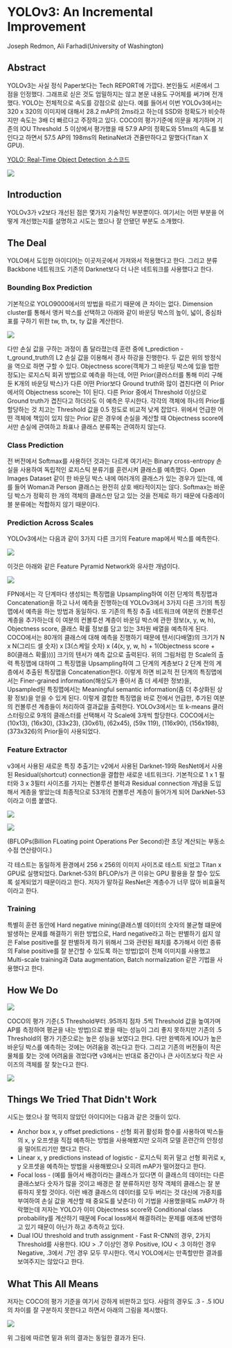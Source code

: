 # YOLOv3: An Incremental Improvement

Joseph Redmon, Ali Farhadi(University of Washington)



## Abstract

YOLOv3는 사실 정식 Paper보다는 Tech REPORT에 가깝다. 본인들도 서론에서 그 점을 인정했다. 그래프로 싣은 것도 엄밀하지는 않고 본문 내용도 구어체를 써가며 전개했다. YOLO는 전체적으로 속도를 강점으로 삼는다. 예를 들어서 이번 YOLOv3에서는 320 x 320의 이미지에 대해서 28.2 mAP의 2ms라고 하는데 SSD와 정확도가 비슷하지만 속도는 3배 더 빠르다고 주장하고 있다. COCO의 평가기준에 의문을 제기하며 기존의 IOU Threshold .5 이상에서 평가했을 때 57.9 AP의 정확도와 51ms의 속도를 보인다고 하면서 57.5 AP의 198ms의 RetinaNet과 견줄만하다고 말했다(Titan X GPU). 

[YOLO: Real-Time Object Detection 소스코드](https://pjreddie.com/darknet/yolo/)



![](./Figure/YOLOv3_An_Incremental_Improvement1.JPG)



## Introduction

YOLOv3가 v2보다 개선된 점은 몇가지 기술적인 부분뿐이다. 여기서는 어떤 부분을 어떻게 개선했는지를 설명하고 시도는 했으나 잘 안됐던 부분도 소개했다.



## The Deal

YOLO에서 도입한 아이디어는 이곳저곳에서 가져와서 적용했다고 한다. 그리고 분류 Backbone 네트워크도 기존의 Darknet보다 더 나은 네트워크를 사용했다고 한다. 



### Bounding Box Prediction

기본적으로 YOLO9000에서의 방법을 따르기 때문에 큰 차이는 없다. Dimension cluster를 통해서 앵커 박스를 선택하고 아래와 같이 바운딩 박스의 높이, 넓이, 중심좌표를 구하기 위한 tw, th, tx, ty 값을 계산한다.

 ![](./Figure/YOLOv3_An_Incremental_Improvement2.JPG)

다만 손실 값을 구하는 과정이 좀 달라졌는데 훈련 중에 t_prediction - t_ground_truth의 L2 손실 값을 이용해서 경사 하강을 진행한다.  두 값은 위의 방정식을 역으로 하면 구할 수 있다. Objectness score(객체가 그 바운딩 박스에 있을 법한 정도)는 로지스틱 회귀 방법으로 예측을 하는데, 어떤 Prior(클러스터를 통해 미리 구해둔 K개의 바운딩 박스)가 다른 어떤 Prior보다 Ground truth와 많이 겹친다면 이 Prior에서의 Objectness score는 1이 된다. 다른 Prior 중에서 Threshold 이상으로 Ground truth가 겹친다고 하더라도 이 예측은 무시한다. 각각의 객체에 하나의 Prior를 할당하는 것 치고는 Threshold 값을 0.5 정도로 비교적 낮게 잡았다. 위에서 언급한 어떤 객체에 책임이 있지 않는 Prior 같은 경우에 손실을 계산할 때 Objectness score에서만 손실에 관여하고 좌표나 클래스 분류쪽는 관여하지 않는다. 



### Class Prediction

전 버전에서 Softmax를 사용하던 것과는 다르게 여기서는 Binary cross-entropy 손실을 사용하여 독립적인 로지스틱 분류기를 훈련시켜 클래스를 예측했다. Open Images Dataset 같이 한 바운딩 박스 내에 여러개의 클래스가 있는 경우가 있는데, 예를 들어 Woman과 Person 클래스는 완전히 상호 배타적이지는 않다. Softmax는 바운딩 박스가 정확히 한 개의 객체의 클래스만 담고 있는 것을 전제로 하기 때문에 다중레이블 분류에는 적합하지 않기 때문이다. 



### Prediction Across Scales

YOLOv3에서는 다음과 같이 3가지 다른 크기의  Feature map에서 박스를 예측한다.

![](./Figure/YOLOv3_An_Incremental_Improvement3.png)

이것은 아래와 같은 Feature Pyramid Network와 유사한 개념이다.

![](./Figure/YOLOv3_An_Incremental_Improvement4.JPG)

FPN에서는 각 단계마다 생성되는 특징맵을 Upsampling하여 이전 단계의 특징맵과 Concatenation을 하고 나서 예측을 진행하는데 YOLOv3에서 3가지 다른 크기의 특징맵에서 예측을 하는 방법과 동일하다.  또 기존의 특징 추출 네트워크에 여분의 컨볼루션 계층을 추가하는데 이 여분의 컨볼루션 계층이 바운딩 박스에 관한 정보(x, y, w, h), Objectness score, 클래스 확률 정보를 담고 있는 3차원 배열을 예측하게 된다. COCO에서는 80개의 클래스에 대해 예측을 진행하기 때문에 텐서(다배열)의 크기가 N x N(그리드 셀 숫자) x [3(스케일 숫자) x (4(x, y, w, h) + 1(Objectness score + 80(클래스 확률)))] 크기의 텐서가 예측 값으로 출력된다. 위의 그림처럼 한 Scale의 출력 특징맵에 대하여 그 특징맵을 Upsampling하여 그 단계의 계층보다 2 단계 전의 계층에서 추출된 특징맵을 Concatenation한다. 이렇게 하면 비교적 전 단계의 특징맵에서는 Finer-grained information(해상도가 좋아서 좀 더 세세한 정보)을, Upsampled된 특징맵에서는 Meaningful semantic information(좀 더 추상화된 상황  정보)을 얻을 수 있게 된다. 이렇게 결합한 특징맵을 바로 전에서 언급한, 추가된 여분의 컨볼루션 계층들이 처리하여 결과값을 출력한다. YOLOv3에서는 또 k-means 클러스터링으로 9개의 클래스터를 선택해서 각 Scale에 3개씩 할당한다. COCO에서는 (10x13), (16x30), (33x23), (30x61), (62x45), (59x
119), (116x90), (156x198), (373x326)의 Prior들이 사용되었다. 



### Feature Extractor

v3에서 사용된 새로운 특징 추출기는 v2에서 사용된 Darknet-19와 ResNet에서 사용된 Residual(shortcut) connection을 결합한 새로운 네트워크다. 기본적으로 1 x 1 필터와 3 x 3필터 사이즈를 가지는 컨볼루션 블럭과 Residual connection 개념을 도입해서 계층을 쌓았는데 최종적으로 53개의 컨볼루션 계층이 들어가게 되어 DarkNet-53이라고 이름 붙였다. 

![](./Figure/YOLOv3_An_Incremental_Improvement5.JPG)



![](./Figure/YOLOv3_An_Incremental_Improvement6.JPG)



(BFLOPs(Billion FLoating point Operations Per Second)란 초당 계산되는 부동소수점 연산량이다.)

각 테스트는 동일하게 환경에서 256 x 256의 이미지 사이즈로 테스트 되었고 Titan x GPU로 실행되었다.  Darknet-53의 BFLOP/s가 큰 이유는 GPU 활용을 잘 할수 있도록 설계되었기 때문이라고 한다. 저자가 말하길 ResNet은 계층수가 너무 많아 비효율적이라고 한다. 



### Training

특별히 훈련 동안에 Hard negative mining(클래스별 데이터의 숫자의 불균형 떄문에 발생하는 문제를 해결하기 위한 방법으로, Hard negative라고 하는 판별하기 쉽지 않은 False positive를 잘 판별하게 하기 위해서 그와 관련된 패치를 추가해서 이런 종류의 False positive를 잘 분간할 수 있도록 하는 방법)없이 전체 이미지를 사용했고 Multi-scale training과 Data augmentation, Batch normalization 같은 기법을 사용했다고 한다. 



## How We Do

![](./Figure/YOLOv3_An_Incremental_Improvement7.JPG)

COCO의 평가 기준(.5 Threshold부터 .95까지 점차 .5씩 Threshold 값을 높여가며 AP를 측정하여 평균을 내는 방법)으로 봤을 때는 성능이 그리 좋지 못하지만 기존의 .5 Threshold의 평가 기준으로는 높은 성능을 보였다고 한다. 다만 완벽하게 IOU가 높은 바운딩 박스를 예측하는 것에는 어려움을 겪는다고 한다. 그리고 기존의 버전들이 작은 물체를 찾는 것에 어려움을 겪었다면 v3에서는 반대로 중간이나 큰 사이즈보다 작은 사이즈의 객체를 잘 찾는다고 한다. 

![](./Figure/YOLOv3_An_Incremental_Improvement8.JPG)



## Things We Tried That Didn't Work

시도는 했으나 잘 먹히지 않았던 아이디어는 다음과 같은 것들이 있다.

- Anchor box x, y offset predictions - 선형 회귀 활성화 함수를 사용하여 박스들의 x, y 오프셋을 직접 예측하는 방법을 사용해봤지만 오히려 모델 훈련간의 안정성을 떨어트리기만 했다고 한다. 
- Linear x, y predictions instead of logistic - 로지스틱 회귀 말고 선형 회귀로 x, y 오프셋을 예측하는 방법을 사용해봤으나 오히려 mAP가 떨어졌다고 한다.
- Focal loss - (예를 들어서 배경이라는 클래스가 있다면 이 클래스의 데이터는 다른 클래스보다 숫자가 많을 것이고 배경은 잘 분류하지만 정작 객체의 클래스는 잘 분류하지 못할 것이다. 이런 배경 클래스의 데이터를 모두 버리는 것 대신에 가중치를 부여하여 손실 값을 계산할 때 중요도를 낮춘다) 이 기법을 사용했을때도 mAP가 하락했는데 저자는 YOLO가 이미 Objectness score와 Conditional class probability를 계산하기 때문에 Focal loss에서 해결하려는 문제를 애초에 반영하고 있기 때문이 아닌가 하고 추측하고 있다. 
- Dual IOU threshold and truth assignment - Fast R-CNN의 경우, 2가지 Threshold를 사용한다. IOU > .7 이상인 경우 Positive, IOU < .3 이하인 경우 Negative, .3에서 .7인 경우 모두 무시한다. 역시 YOLO에서는 만족할만한 결과를 보여주지는 않았다고 한다. 



## What This All Means

저자는 COCO의 평가 기준을 여기서 강하게 비판하고 있다. 사람의 경우도 .3 - .5 IOU의 차이를 잘 구분하지 못한다고 하면서 아래의 그림을 제시했다. 

![](./Figure/YOLOv3_An_Incremental_Improvement9.JPG)

위 그림에 따르면 밑과 위의 결과는 동일한 결과가 된다. 